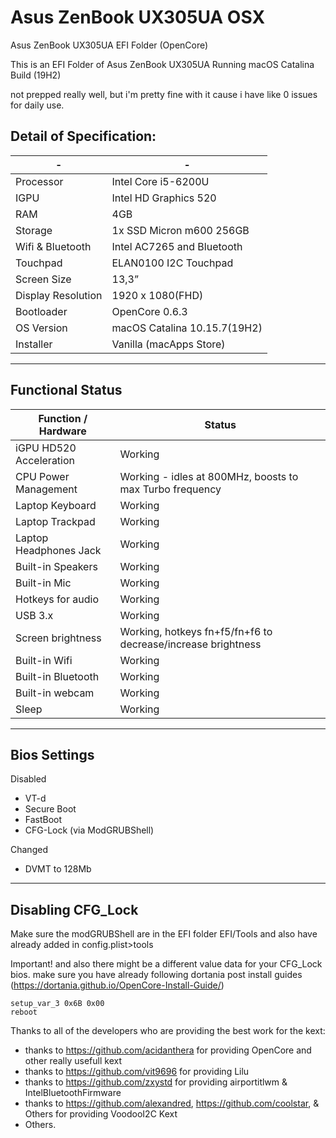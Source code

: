 # Asus ZenBook UX305UA OSX
Asus ZenBook UX305UA EFI Folder (OpenCore)

This is an EFI Folder of Asus ZenBook UX305UA Running macOS Catalina Build (19H2)

not prepped really well, but i'm pretty fine with it cause i have like 0 issues for daily use.

## Detail of Specification:
|-|-|
|-|-|
|Processor|Intel Core i5-6200U|
|IGPU|Intel HD Graphics 520|
|RAM|4GB| 
|Storage|1x SSD Micron m600 256GB|
|Wifi & Bluetooth|Intel AC7265 and Bluetooth|
|Touchpad|ELAN0100 I2C Touchpad|
|Screen Size|13,3”|
|Display Resolution|1920 x 1080(FHD)|
|Bootloader|OpenCore 0.6.3|
|OS Version|macOS Catalina 10.15.7(19H2)|
|Installer|Vanilla (macApps Store)|

---

## Functional Status

|Function / Hardware|Status|
|-|-|
|iGPU HD520 Acceleration|Working|
|CPU Power Management|Working - idles at 800MHz, boosts to max Turbo frequency|
|Laptop Keyboard|Working|
|Laptop Trackpad|Working|
|Laptop Headphones Jack|Working|
|Built-in Speakers|Working|
|Built-in Mic|Working|
|Hotkeys for audio|Working|
|USB 3.x|Working|
|Screen brightness|Working, hotkeys fn+f5/fn+f6 to decrease/increase brightness|
|Built-in Wifi|Working|
|Built-in Bluetooth|Working|
|Built-in webcam|Working|
|Sleep|Working|

---

## Bios Settings

Disabled

- VT-d
- Secure Boot
- FastBoot
- CFG-Lock (via ModGRUBShell)

Changed
- DVMT to 128Mb

---

## Disabling CFG_Lock

Make sure the modGRUBShell are in the EFI folder EFI/Tools and also have already added in config.plist>tools 

Important!
and also there might be a different value data for your CFG_Lock bios. make sure you have already following dortania post install guides (https://dortania.github.io/OpenCore-Install-Guide/)

```
setup_var_3 0x6B 0x00
reboot
```


Thanks to all of the developers who are providing the best work for the kext:

- thanks to https://github.com/acidanthera for providing OpenCore and other really usefull kext
- thanks to https://github.com/vit9696 for providing Lilu
- thanks to https://github.com/zxystd for providing airportitlwm & IntelBluetoothFirmware
- thanks to https://github.com/alexandred, https://github.com/coolstar, & Others for providing VoodooI2C Kext
- Others.
